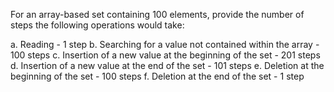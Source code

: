 For an array-based set containing 100 elements, provide the number of steps the following operations would take:

a. Reading - 1 step
b. Searching for a value not contained within the array - 100 steps
c. Insertion of a new value at the beginning of the set - 201 steps
d. Insertion of a new value at the end of the set - 101 steps
e. Deletion at the beginning of the set - 100 steps
f. Deletion at the end of the set - 1 step